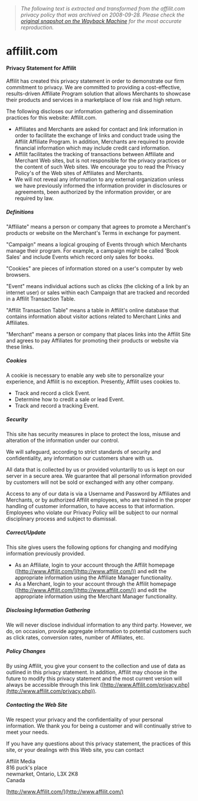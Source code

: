 > *The following text is extracted and transformed from the affilit.com privacy policy that was archived on 2008-09-28. Please check the [original snapshot on the Wayback Machine](https://web.archive.org/web/20080928230539id_/http%3A//www.affilit.com/privacy.php) for the most accurate reproduction.*

# affilit.com

#### Privacy Statement for Affilit

Affilit has created this privacy statement in order to demonstrate our firm commitment to privacy. We are committed to providing a cost-effective, results-driven Affiliate Program solution that allows Merchants to showcase their products and services in a marketplace of low risk and high return.

The following discloses our information gathering and dissemination practices for this website: Affilit.com.

  * Affiliates and Merchants are asked for contact and link information in order to facilitate the exchange of links and conduct trade using the Affilit Affiliate Program. In addition, Merchants are required to provide financial information which may include credit card information. 
  * Affilit facilitates the tracking of transactions between Affiliate and Merchant Web sites, but is not responsible for the privacy practices or the content of such Web sites. We encourage you to read the Privacy Policy's of the Web sites of Affiliates and Merchants. 
  * We will not reveal any information to any external organization unless we have previously informed the information provider in disclosures or agreements, been authorized by the information provider, or are required by law.

  


##### Definitions

"Affiliate" means a person or company that agrees to promote a Merchant's products or website on the Merchant's Terms in exchange for payment.

"Campaign" means a logical grouping of Events through which Merchants manage their program. For example, a campaign might be called 'Book Sales' and include Events which record only sales for books.

"Cookies" are pieces of information stored on a user's computer by web browsers.

"Event" means individual actions such as clicks (the clicking of a link by an internet user) or sales within each Campaign that are tracked and recorded in a Affilit Transaction Table.

"Affilit Transaction Table" means a table in Affilit's online database that contains information about visitor actions related to Merchant Links and Affiliates.

"Merchant" means a person or company that places links into the Affilit Site and agrees to pay Affiliates for promoting their products or website via these links.

##### Cookies

  
A cookie is necessary to enable any web site to personalize your experience, and Affilit is no exception. Presently, Affilit uses cookies to.  


  * Track and record a click Event.
  * Determine how to credit a sale or lead Event. 
  * Track and record a tracking Event.

  


##### Security

This site has security measures in place to protect the loss, misuse and alteration of the information under our control.

We will safeguard, according to strict standards of security and confidentiality, any information our customers share with us.

All data that is collected by us or provided voluntariliy to us is kept on our server in a secure area. We guarantee that all personal information provided by customers will not be sold or exchanged with any other company.

Access to any of our data is via a Username and Password by Affiliates and Merchants, or by authorized Affilit employees, who are trained in the proper handling of customer information, to have access to that information. Employees who violate our Privacy Policy will be subject to our normal disciplinary process and subject to dismissal.

##### Correct/Update

This site gives users the following options for changing and modifying information previously provided.

  * As an Affiliate, login to your account through the Affilit homepage ([http://www.Affilit.com/](http://www.affilit.com/)) and edit the appropriate information using the Affiliate Manager functionality. 
  * As a Merchant, login to your account through the Affilit homepage ([http://www.Affilit.com/](http://www.affilit.com/)) and edit the appropriate information using the Merchant Manager functionality. 

  


##### Disclosing Information Gathering

We will never disclose individual information to any third party. However, we do, on occasion, provide aggregate information to potential customers such as click rates, conversion rates, number of Affiliates, etc.

##### Policy Changes

By using Affilit, you give your consent to the collection and use of data as outlined in this privacy statement. In addition, Affilit may choose in the future to modify this privacy statement and the most current version will always be accessible through this link ([http://www.Affilit.com/privacy.php](http://www.affilit.com/privacy.php)).

##### Contacting the Web Site

We respect your privacy and the confidentiality of your personal information. We thank you for being a customer and will continually strive to meet your needs.

If you have any questions about this privacy statement, the practices of this site, or your dealings with this Web site, you can contact

Affilit Media  
816 puck's place  
newmarket, Ontario, L3X 2K8  
Canada

[http://www.Affilit.com/](http://www.affilit.com/)
